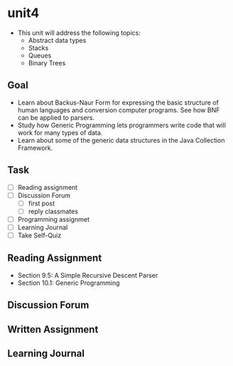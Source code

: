 # unit4

- This unit will address the following topics:
  - Abstract data types
  - Stacks
  - Queues
  - Binary Trees

## Goal

- Learn about Backus-Naur Form for expressing the basic structure of human languages and conversion computer programs. See how BNF can be applied to parsers.
- Study how Generic Programming lets programmers write code that will work for many types of data.
- Learn about some of the generic data structures in the Java Collection Framework.

## Task

- [ ] Reading assignment
- [ ] Discussion Forum
  - [ ] first post
  - [ ] reply classmates
- [ ] Programming assignmet
- [ ] Learning Journal
- [ ] Take Self-Quiz

## Reading Assignment

- Section 9.5: A Simple Recursive Descent Parser
- Section 10.1: Generic Programming

## Discussion Forum

## Written Assignment

## Learning Journal

